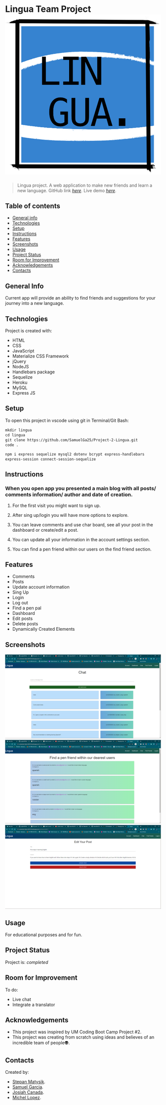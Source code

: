 # Lingua Team Project ![Lingua Logo](./public/images/Logo.png)

> Lingua project. A web application to make new friends and learn a new language.
> GitHub link [_here_](https://github.com/SamuelGa25/Project-2-Lingua.git). 
> Live demo [_here_](https://protected-island-60101.herokuapp.com/). 
## Table of contents
* [General info](#general-info)
* [Technologies](#technologies)
* [Setup](#setup)
* [Instructions](#instructions)
* [Features](#features)
* [Screenshots](#screenshots)
* [Usage](#usage)
* [Project Status](#project-status)
* [Room for Improvement](#room-for-improvement)
* [Acknowledgements](#acknowledgements)
* [Contacts](#contacts)



## General Info
Current app will provide an ability to find friends and suggestions for your journey into a new language.

## Technologies
Project is created with:
- HTML
- CSS
- JavaScript
- Materialize CSS Framework
- jQuery
- NodeJS
- Handlebars package
- Sequelize
- Heroku
- MySQL
- Express JS

## Setup
To open this project in vscode using git in Terminal/Git Bash:

```
mkdir lingua
cd lingua
git clone https://github.com/SamuelGa25/Project-2-Lingua.git
code .
```

```
npm i express sequelize mysql2 dotenv bcrypt express-handlebars express-session connect-session-sequelize
```
## Instructions
### When you open app you presented a main blog with all posts/ comments information/ author and date of creation.

1. For the first visit you might want to sign up.

2. After sing up/login you will have more options to explore.

3. You can leave comments and use char board, see all your post in the dashboard or create/edit a post.
   
4. You can update all your information in the account settings section.

5. You can find a pen friend within our users on the find friend section.

## Features
- Comments
- Posts
- Update account information
- Sing Up
- Login
- Log out
- Find a pen pal
- Dashboard
- Edit posts
- Delete posts
- Dynamically Created Elements

## Screenshots
![Example screenshot](./public/images/Screenshot%202022-06-20%20211836.png)
![Example screenshot](./public/images/Screenshot%202022-06-20%20211347.png)
![Example screenshot](./public/images/Screenshot%202022-06-20%20211315.png)

<!-- You can check the demo [here](). -->

## Usage
For educational purposes and for fun.

## Project Status
Project is: _completed_

## Room for Improvement
To do:
- Live chat
- Integrate a translator  

## Acknowledgements
- This project was inspired by UM Coding Boot Camp Project #2.
- This project was creating from scratch using ideas and believes of an incredible team of people👽.

## Contacts
Created by:
- [Stepan Matysik](https://github.com/elfsvet).
- [Samuel Garcia](https://github.com/SamuelGa25).
- [Josiah Canada](https://github.com/Josiah-Canada).
- [Michel Lopez]().
